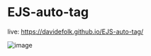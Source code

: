 # EJS-auto-tag

live: https://davidefolk.github.io/EJS-auto-tag/

![image](https://user-images.githubusercontent.com/107867374/202748753-042cf224-17c8-4a86-a92f-4ab1f46fd214.png)
